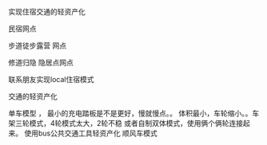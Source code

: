 实现住宿交通的轻资产化


民宿网点


步道徒步露营 网点

修道归隐 隐居点网点

联系朋友实现local住宿模式


交通的轻资产化

单车模型 ，
最小的充电踏板是不是更好，慢就慢点。。
体积最小，车轮缩小。。车架三轮模式，4轮模式太大，2轮不稳
或者自制双体模式，使用俩个俩轮连接起来。
使用bus公共交通工具轻资产化
顺风车模式


